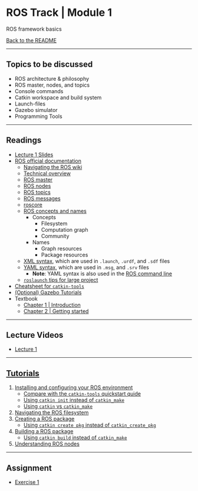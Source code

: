 # ROS Track | Module 1
ROS framework basics

[Back to the README](README.md)

---
## Topics to be discussed
* ROS architecture & philosophy
* ROS master, nodes, and topics
* Console commands
* Catkin workspace and build system
* Launch-​files
* Gazebo simulator
* Programming Tools

---
## Readings
* [Lecture 1 Slides](readings/lecture1.pdf)
* [ROS official documentation](http://wiki.ros.org/)
    * [Navigating the ROS wiki](http://wiki.ros.org/ROS/Tutorials/NavigatingTheWiki)
    * [Technical overview](http://wiki.ros.org/ROS/Technical%20Overview)
    * [ROS master](http://wiki.ros.org/Master)
    * [ROS nodes](http://wiki.ros.org/Nodes)
    * [ROS topics](http://wiki.ros.org/Topics)
    * [ROS messages](http://wiki.ros.org/Messages)
    * [roscore](http://wiki.ros.org/roscore)
    * [ROS concepts and names](http://wiki.ros.org/ROS/Concepts)
        * Concepts
            * Filesystem
            * Computation graph
            * Community
        * Names
            * Graph resources
            * Package resources
    * [XML syntax](https://www.w3schools.com/xml/xml_syntax.asp), which are used in `.launch`, `.urdf`, and `.sdf` files
    * [YAML syntax](https://docs.ansible.com/ansible/latest/reference_appendices/YAMLSyntax.html), which are used in `.msg`, and `.srv` files
        * **Note**: YAML syntax is also used in the [ROS command line](http://wiki.ros.org/ROS/YAMLCommandLine)
    * [`roslaunch` tips for large project](http://wiki.ros.org/roslaunch/Tutorials/Roslaunch%20tips%20for%20larger%20projects)
* [Cheatsheet for `catkin-tools`](https://catkin-tools.readthedocs.io/en/latest/cheat_sheet.html)
* [(Optional) Gazebo Tutorials](http://www.gazebosim.org/tutorials)
* Textbook 
    * [Chapter 1 | Introduction](https://www.cse.sc.edu/~jokane/agitr/agitr-letter-intro.pdf)
    * [Chapter 2 | Getting started](https://www.cse.sc.edu/~jokane/agitr/agitr-letter-start.pdf)

---
## Lecture Videos
* [Lecture 1](https://youtu.be/0BxVPCInS3M?list=PLE-BQwvVGf8HOvwXPgtDfWoxd4Cc6ghiP)

---
## [Tutorials](http://wiki.ros.org/ROS/Tutorials)
1. [Installing and configuring your ROS environment](http://wiki.ros.org/ROS/Tutorials/InstallingandConfiguringROSEnvironment)
    * [Compare with the `catkin-tools` quickstart quide](https://catkin-tools.readthedocs.io/en/latest/quick_start.html)
    * [Using `catkin init` instead of `catkin_make`](https://catkin-tools.readthedocs.io/en/latest/verbs/catkin_init.html)
    * [Using `catkin` vs `catkin_make`](https://catkin-tools.readthedocs.io/en/latest/migration.html#important-distinctions-between-catkin-make-and-catkin-build)
2. [Navigating the ROS filesystem](http://wiki.ros.org/ROS/Tutorials/InstallingandConfiguringROSEnvironment)
3. [Creating a ROS package](http://wiki.ros.org/ROS/Tutorials/CreatingPackage)
    * [Using `catkin create pkg` instead of `catkin_create_pkg`](https://catkin-tools.readthedocs.io/en/latest/verbs/catkin_create.html)
4. [Building a ROS package](http://wiki.ros.org/ROS/Tutorials/BuildingPackages)
    * [Using `catkin build` instead of `catkin_make`](https://catkin-tools.readthedocs.io/en/latest/verbs/catkin_build.html)
5. [Understanding ROS nodes](http://wiki.ros.org/ROS/Tutorials/UnderstandingNodes)

---
## Assignment
* [Exercise 1](assignments/exercise1.pdf)
